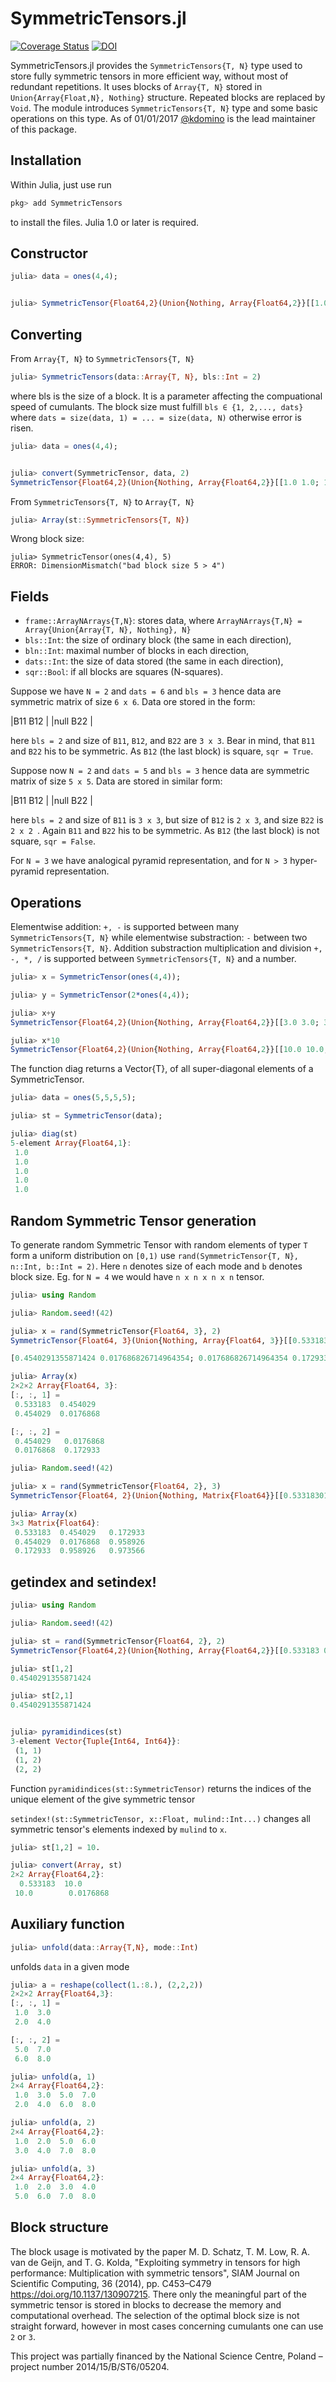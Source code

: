 # SymmetricTensors.jl
[![Coverage Status](https://coveralls.io/repos/github/iitis/SymmetricTensors.jl/badge.svg?branch=master)](https://coveralls.io/github/iitis/SymmetricTensors.jl?branch=master)
[![DOI](https://zenodo.org/badge/DOI/10.5281/zenodo.7034097.svg)](https://doi.org/10.5281/zenodo.7034097)

SymmetricTensors.jl provides the `SymmetricTensors{T, N}` type used to store fully symmetric tensors in more efficient way,
without most of redundant repetitions. It uses blocks of `Array{T, N}` stored in `Union{Array{Float,N}, Nothing}` structure.
Repeated blocks are replaced by `Void`. The module introduces `SymmetricTensors{T, N}` type and some basic operations on this type.
As of 01/01/2017 [@kdomino](https://github.com/kdomino) is the lead maintainer of this package.

## Installation

Within Julia, just use run

```julia
pkg> add SymmetricTensors
```

to install the files. Julia 1.0 or later is required.


## Constructor

```julia
julia> data = ones(4,4);


julia> SymmetricTensor{Float64,2}(Union{Nothing, Array{Float64,2}}[[1.0 1.0; 1.0 1.0] [1.0 1.0; 1.0 1.0]; nothing [1.0 1.0; 1.0 1.0]], 2, 2, 4, true)


```

## Converting

From `Array{T, N}` to `SymmetricTensors{T, N}`

```julia
julia> SymmetricTensors(data::Array{T, N}, bls::Int = 2)
```
where bls is the size of a block. It is a parameter affecting the compuational speed of cumulants. The block size must fulfill `bls ∈ {1, 2,..., dats}` where `dats = size(data, 1) = ... = size(data, N)` otherwise error is risen.


```julia
julia> data = ones(4,4);


julia> convert(SymmetricTensor, data, 2)
SymmetricTensor{Float64,2}(Union{Nothing, Array{Float64,2}}[[1.0 1.0; 1.0 1.0] [1.0 1.0; 1.0 1.0]; nothing [1.0 1.0; 1.0 1.0]], 2, 2, 4, true)

```

From `SymmetricTensors{T, N}` to `Array{T, N}`

```julia
julia> Array(st::SymmetricTensors{T, N})
```

Wrong block size:

```
julia> SymmetricTensor(ones(4,4), 5)
ERROR: DimensionMismatch("bad block size 5 > 4")
```


## Fields

- `frame::ArrayNArrays{T,N}`: stores data, where `ArrayNArrays{T,N} = Array{Union{Array{T, N}, Nothing}, N}`
- `bls::Int`: the size of ordinary block (the same in each direction),
- `bln::Int`: maximal number of blocks in each direction,
- `dats::Int`: the size of data stored (the same in each direction),
- `sqr::Bool`: if all blocks are squares (N-squares).


Suppose we have `N = 2` and `dats = 6` and `bls = 3` hence data are symmetric matrix of size `6 x 6`. Data ore stored in the form:

|B11   B12 | 
|null  B22 | 

here `bls = 2` and size of `B11`, `B12`, and `B22` are `3 x 3`. Bear in mind, that `B11` and `B22` his to be symmetric. As `B12` (the last block) is square, `sqr = True`.

Suppose now `N = 2` and `dats = 5` and `bls = 3` hence data are symmetric matrix of size `5 x 5`. Data are stored in similar form:

|B11   B12 | 
|null  B22 | 

here `bls = 2` and size of `B11` is `3 x 3`, but size of `B12` is `2 x 3`, and size `B22` is `2 x 2 `. Again `B11` and `B22` his to be symmetric. As `B12` (the last block) is not square, `sqr = False`.

For `N = 3` we have analogical pyramid representation, and for `N > 3` hyper-pyramid representation.



## Operations

Elementwise addition: `+, -` is supported between many `SymmetricTensors{T, N}` while elementwise substraction: `-` between two `SymmetricTensors{T, N}`. Addition substraction multiplication and division `+, -, *, /`
is supported between `SymmetricTensors{T, N}` and a number. 

```julia
julia> x = SymmetricTensor(ones(4,4));

julia> y = SymmetricTensor(2*ones(4,4));

julia> x+y
SymmetricTensor{Float64,2}(Union{Nothing, Array{Float64,2}}[[3.0 3.0; 3.0 3.0] [3.0 3.0; 3.0 3.0]; #undef [3.0 3.0; 3.0 3.0]], 2, 2, 4, true)

julia> x*10
SymmetricTensor{Float64,2}(Union{Nothing, Array{Float64,2}}[[10.0 10.0; 10.0 10.0] [10.0 10.0; 10.0 10.0]; #undef [10.0 10.0; 10.0 10.0]], 2, 2, 4, true)
```


The function diag returns a Vector{T}, of all super-diagonal elements of a SymmetricTensor.

```julia
julia> data = ones(5,5,5,5);

julia> st = SymmetricTensor(data);

julia> diag(st)
5-element Array{Float64,1}:
 1.0
 1.0
 1.0
 1.0
 1.0
```

## Random Symmetric Tensor generation

To generate random Symmetric Tensor with random elements of typer `T` form a uniform distribution on `[0,1)` use `rand(SymmetricTensor{T, N}, n::Int, b::Int = 2)`. Here `n` denotes size of each mode and `b` denotes block size. Eg. for `N = 4` we would have `n x n x n x n` tensor.

```julia
julia> using Random

julia> Random.seed!(42)

julia> x = rand(SymmetricTensor{Float64, 3}, 2)
SymmetricTensor{Float64, 3}(Union{Nothing, Array{Float64, 3}}[[0.5331830160438613 0.4540291355871424; 0.4540291355871424 0.017686826714964354]

[0.4540291355871424 0.017686826714964354; 0.017686826714964354 0.17293302893695128]], 2, 1, 2, true)

julia> Array(x)
2×2×2 Array{Float64, 3}:
[:, :, 1] =
 0.533183  0.454029
 0.454029  0.0176868

[:, :, 2] =
 0.454029   0.0176868
 0.0176868  0.172933


```

```julia
julia> Random.seed!(42)

julia> x = rand(SymmetricTensor{Float64, 2}, 3)
SymmetricTensor{Float64, 2}(Union{Nothing, Matrix{Float64}}[[0.5331830160438613 0.4540291355871424; 0.4540291355871424 0.017686826714964354] [0.17293302893695128; 0.9589258763297348]; nothing [0.9735659798036858]], 2, 2, 3, false)

julia> Array(x)
3×3 Matrix{Float64}:
 0.533183  0.454029   0.172933
 0.454029  0.0176868  0.958926
 0.172933  0.958926   0.973566

```

## getindex and setindex!

```julia
julia> using Random

julia> Random.seed!(42)

julia> st = rand(SymmetricTensor{Float64, 2}, 2)
SymmetricTensor{Float64,2}(Union{Nothing, Array{Float64,2}}[[0.533183 0.454029; 0.454029 0.0176868]], 2, 1, 2, true)

julia> st[1,2]
0.4540291355871424

julia> st[2,1]
0.4540291355871424


julia> pyramidindices(st)
3-element Vector{Tuple{Int64, Int64}}:
 (1, 1)
 (1, 2)
 (2, 2)

```
Function ```pyramidindices(st::SymmetricTensor)``` returns the indices of the unique element of the give symmetric tensor


`setindex!(st::SymmetricTensor, x::Float, mulind::Int...)` changes all symmetric tensor's elements indexed by `mulind` to `x`.

```julia
julia> st[1,2] = 10.

julia> convert(Array, st)
2×2 Array{Float64,2}:
  0.533183  10.0      
 10.0        0.0176868

```

## Auxiliary function

```julia
julia> unfold(data::Array{T,N}, mode::Int)
```
unfolds `data` in a given mode

```julia
julia> a = reshape(collect(1.:8.), (2,2,2))
2×2×2 Array{Float64,3}:
[:, :, 1] =
 1.0  3.0
 2.0  4.0

[:, :, 2] =
 5.0  7.0
 6.0  8.0

julia> unfold(a, 1)
2×4 Array{Float64,2}:
 1.0  3.0  5.0  7.0
 2.0  4.0  6.0  8.0

julia> unfold(a, 2)
2×4 Array{Float64,2}:
 1.0  2.0  5.0  6.0
 3.0  4.0  7.0  8.0

julia> unfold(a, 3)
2×4 Array{Float64,2}:
 1.0  2.0  3.0  4.0
 5.0  6.0  7.0  8.0
```

## Block structure

The block usage is motivated by the paper M. D. Schatz, T. M. Low, R. A. van de Geijn, and T. G. Kolda, "Exploiting symmetry in tensors for high performance: Multiplication with symmetric tensors", SIAM Journal on Scientific Computing, 36 (2014), pp. C453–C479 https://doi.org/10.1137/130907215. There only the meaningful part of the symmetric tensor is stored in blocks to decrease the memory and computational overhead. The selection of the optimal block size is not straight forward, however in most cases concerning cumulants one can use `2` or `3`.



This project was partially financed by the National Science Centre, Poland – project number 2014/15/B/ST6/05204.
